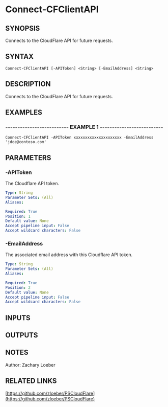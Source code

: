 ﻿---
external help file: PSCloudFlare-help.xml
Module Name: PSCloudFlare
online version: https://github.com/zloeber/PSCloudFlare
schema: 2.0.0
---

# Connect-CFClientAPI

## SYNOPSIS
Connects to the CloudFlare API for future requests.

## SYNTAX

```
Connect-CFClientAPI [-APIToken] <String> [-EmailAddress] <String>
```

## DESCRIPTION
Connects to the CloudFlare API for future requests.

## EXAMPLES

### -------------------------- EXAMPLE 1 --------------------------
```
Connect-CFClientAPI -APIToken xxxxxxxxxxxxxxxxxxxxx -EmailAddress 'jdoe@contoso.com'
```

## PARAMETERS

### -APIToken
The Cloudflare API token.

```yaml
Type: String
Parameter Sets: (All)
Aliases: 

Required: True
Position: 1
Default value: None
Accept pipeline input: False
Accept wildcard characters: False
```

### -EmailAddress
The associated email address with this Cloudflare API token.

```yaml
Type: String
Parameter Sets: (All)
Aliases: 

Required: True
Position: 2
Default value: None
Accept pipeline input: False
Accept wildcard characters: False
```

## INPUTS

## OUTPUTS

## NOTES
Author: Zachary Loeber

## RELATED LINKS

[https://github.com/zloeber/PSCloudFlare](https://github.com/zloeber/PSCloudFlare)

